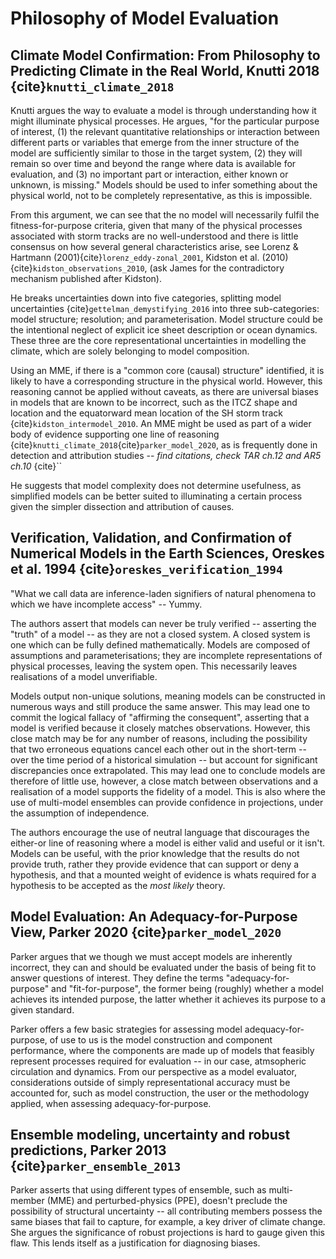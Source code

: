# Philosophy of Model Evaluation

## Climate Model Confirmation: From Philosophy to Predicting Climate in the Real World, Knutti 2018 {cite}`knutti_climate_2018`

Knutti argues the way to evaluate a model is through understanding how it might illuminate physical processes. He argues, "for the particular purpose of interest, (1) the relevant quantitative relationships or interaction between different parts or variables that emerge from the inner structure of the model are sufficiently similar to those in the target system, (2) they will remain so over time and beyond the range where data is available for evaluation, and (3) no important part or interaction, either known or unknown, is missing." Models should be used to infer something about the physical world, not to be completely representative, as this is impossible.

From this argument, we can see that the no model will necessarily fulfil the fitness-for-purpose criteria, given that many of the physical processes associated with storm tracks are no well-understood and there is little consensus on how several general characteristics arise, see Lorenz & Hartmann (2001){cite}`lorenz_eddy-zonal_2001`, Kidston et al. (2010){cite}`kidston_observations_2010`, (ask James for the contradictory mechanism published after Kidston). 

He breaks uncertainties down into five categories, splitting model uncertainties {cite}`gettelman_demystifying_2016` into three sub-categories: 
model structure; resolution; and parameterisation. Model structure could be the intentional neglect of explicit ice sheet description or ocean dynamics. These three are the core representational uncertainties in modelling the climate, which are solely belonging to model composition.

Using an MME, if there is a "common core (causal) structure" identified, it is likely to have a corresponding structure in the physical world. However, this reasoning cannot be applied without caveats, as there are universal biases in models that are known to be incorrect, such as the ITCZ shape and location and the equatorward mean location of the SH storm track {cite}`kidston_intermodel_2010`. An MME might be used as part of a wider body of evidence supporting one line of reasoning {cite}`knutti_climate_2018`{cite}`parker_model_2020`, as is frequently done in detection and attribution studies -- _find citations, check TAR ch.12 and AR5 ch.10_ {cite}``

He suggests that model complexity does not determine usefulness, as simplified models can be better suited to illuminating a certain process given the simpler dissection and attribution of causes. 

## Verification, Validation, and Confirmation of Numerical Models in the Earth Sciences, Oreskes et al. 1994 {cite}`oreskes_verification_1994`

"What we call data are inference-laden signifiers of natural phenomena to which we have incomplete access" -- Yummy.

The authors assert that models can never be truly verified -- asserting the "truth" of a model -- as they are not a closed system. A closed system is one which can be fully defined mathematically. Models are composed of assumptions and parameterisations; they are incomplete representations of physical processes, leaving the system open. This necessarily leaves realisations of a model unverifiable.

Models output non-unique solutions, meaning models can be constructed in numerous ways and still produce the same answer. This may lead one to commit the logical fallacy of "affirming the consequent", asserting that a model is verified because it closely matches observations. However, this close match may be for any number of reasons, including the possibility that two erroneous equations cancel each other out in the short-term -- over the time period of a historical simulation -- but account for significant discrepancies once extrapolated. This may lead one to conclude models are therefore of little use, however, a close match between observations and a realisation of a model supports the fidelity of a model. This is also where the use of multi-model ensembles can provide confidence in projections, under the assumption of independence.

The authors encourage the use of neutral language that discourages the either-or line of reasoning where a model is either valid and useful or it isn't. Models can be useful, with the prior knowledge that the results do not provide truth, rather they provide evidence that can support or deny a hypothesis, and that a mounted weight of evidence is whats required for a hypothesis to be accepted as the _most likely_ theory.


## Model Evaluation: An Adequacy-for-Purpose View, Parker 2020 {cite}`parker_model_2020`

Parker argues that we though we must accept models are inherently incorrect, they can and should be evaluated under the basis of being fit to answer questions of interest. They define the terms "adequacy-for-purpose" and "fit-for-purpose", the former being (roughly) whether a model achieves its intended purpose, the latter whether it achieves its purpose to a given standard.

Parker offers a few basic strategies for assessing model adequacy-for-purpose, of use to us is the model construction and component performance, where the components are made up of models that feasibly represent processes required for evaluation -- in our case, atmsopheric circulation and dynamics. From our perspective as a model evaluator, considerations outside of simply representational accuracy must be accounted for, such as model construction, the user or the methodology applied, when assessing adequacy-for-purpose.


## Ensemble modeling, uncertainty and robust predictions, Parker 2013 {cite}`parker_ensemble_2013`

Parker asserts that using different types of ensemble, such as multi-member (MME) and perturbed-physics (PPE), doesn't preclude the possibility of structural uncertainty -- all contributing members possess the same biases that fail to capture, for example, a key driver of climate change. She argues the significance of robust projections is hard to gauge given this flaw. This lends itself as a justification for diagnosing biases.